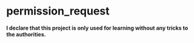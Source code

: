 # permission_request
**I declare that this project is only used for learning without any tricks to the authorities.**
